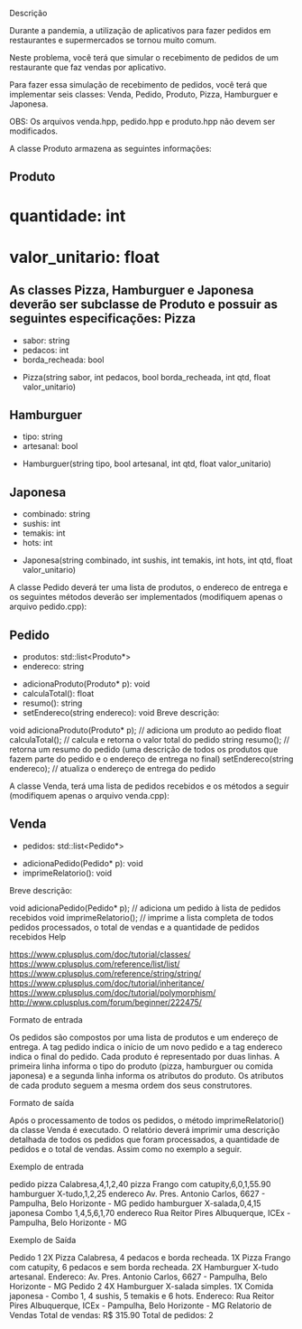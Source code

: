 Descrição

Durante a pandemia, a utilização de aplicativos para fazer pedidos em restaurantes e supermercados se tornou muito comum.

Neste problema, você terá que simular o recebimento de pedidos de um restaurante que faz vendas por aplicativo.

Para fazer essa simulação de recebimento de pedidos, você terá que implementar seis classes: Venda, Pedido, Produto, Pizza, Hamburguer e Japonesa. 

OBS: Os arquivos venda.hpp, pedido.hpp e produto.hpp não devem ser modificados.

A classe Produto armazena as seguintes informações:

Produto
------------------------------------------------------------------------------------------------------------------------------------------------------------------------------------------------------------
# quantidade: int
# valor_unitario: float

As classes Pizza, Hamburguer e Japonesa deverão ser subclasse de Produto e possuir as seguintes especificações:
Pizza
------------------------------------------------------------------------------------------------------------------------------------------------------------------------------------------------------------
- sabor: string
- pedacos: int
- borda_recheada: bool
+ Pizza(string sabor, int pedacos, bool borda_recheada, int qtd, float valor_unitario)

Hamburguer
------------------------------------------------------------------------------------------------------------------------------------------------------------------------------------------------------------
- tipo: string
- artesanal: bool
+ Hamburguer(string tipo, bool artesanal, int qtd, float valor_unitario)


Japonesa
------------------------------------------------------------------------------------------------------------------------------------------------------------------------------------------------------------
- combinado: string
- sushis: int
- temakis: int
- hots: int
+ Japonesa(string combinado, int sushis, int temakis, int hots, int qtd, float valor_unitario)

A classe Pedido deverá ter uma lista de produtos, o endereco de entrega e os seguintes métodos deverão ser implementados (modifiquem apenas o arquivo pedido.cpp):

Pedido
------------------------------------------------------------------------------------------------------------------------------------------------------------------------------------------------------------
- produtos: std::list<Produto*>
- endereco: string
+ adicionaProduto(Produto* p): void
+ calculaTotal(): float
+ resumo(): string
+ setEndereco(string endereco): void
Breve descrição:

void adicionaProduto(Produto* p); // adiciona um produto ao pedido
float calculaTotal(); // calcula e retorna o valor total do pedido
string resumo(); // retorna um resumo do pedido (uma descrição de todos os produtos que fazem parte do pedido e o endereço de entrega no final)
setEndereco(string endereco); // atualiza o endereço de entrega do pedido

A classe Venda, terá uma lista de pedidos recebidos e os métodos a seguir (modifiquem apenas o arquivo venda.cpp):

Venda
------------------------------------------------------------------------------------------------------------------------------------------------------------------------------------------------------------
- pedidos: std::list<Pedido*>
+ adicionaPedido(Pedido* p): void
+ imprimeRelatorio(): void

Breve descrição:

void adicionaPedido(Pedido* p); // adiciona um pedido à lista de pedidos recebidos
void imprimeRelatorio(); // imprime a lista completa de todos pedidos processados, o total de vendas e a quantidade de pedidos recebidos
Help

https://www.cplusplus.com/doc/tutorial/classes/
https://www.cplusplus.com/reference/list/list/
https://www.cplusplus.com/reference/string/string/
https://www.cplusplus.com/doc/tutorial/inheritance/
https://www.cplusplus.com/doc/tutorial/polymorphism/
http://www.cplusplus.com/forum/beginner/222475/

Formato de entrada

Os pedidos são compostos por uma lista de produtos e um endereço de entrega. A tag pedido indica o início de um novo pedido e a tag endereco indica o final do pedido. Cada produto é representado por duas linhas. A primeira linha informa o tipo do produto (pizza, hamburguer ou comida japonesa) e a segunda linha informa os atributos do produto. Os atributos de cada produto seguem a mesma ordem dos seus construtores.

Formato de saída

Após o processamento de todos os pedidos, o método imprimeRelatorio() da classe Venda é executado. O relatório deverá imprimir uma descrição detalhada de todos os pedidos que foram processados, a quantidade de pedidos e o total de vendas. Assim como no exemplo a seguir.

Exemplo de entrada

pedido
pizza
Calabresa,4,1,2,40
pizza
Frango com catupity,6,0,1,55.90
hamburguer
X-tudo,1,2,25
endereco
Av. Pres. Antonio Carlos, 6627 - Pampulha, Belo Horizonte - MG
pedido
hamburguer
X-salada,0,4,15
japonesa
Combo 1,4,5,6,1,70
endereco
Rua Reitor Pires Albuquerque, ICEx - Pampulha, Belo Horizonte - MG


Exemplo de Saída

Pedido 1
2X Pizza Calabresa, 4 pedacos e borda recheada.
1X Pizza Frango com catupity, 6 pedacos e sem borda recheada.
2X Hamburguer X-tudo artesanal.
Endereco: Av. Pres. Antonio Carlos, 6627 - Pampulha, Belo Horizonte - MG
Pedido 2
4X Hamburguer X-salada simples.
1X Comida japonesa - Combo 1, 4 sushis, 5 temakis e 6 hots.
Endereco: Rua Reitor Pires Albuquerque, ICEx - Pampulha, Belo Horizonte - MG
Relatorio de Vendas
Total de vendas: R$ 315.90
Total de pedidos: 2
